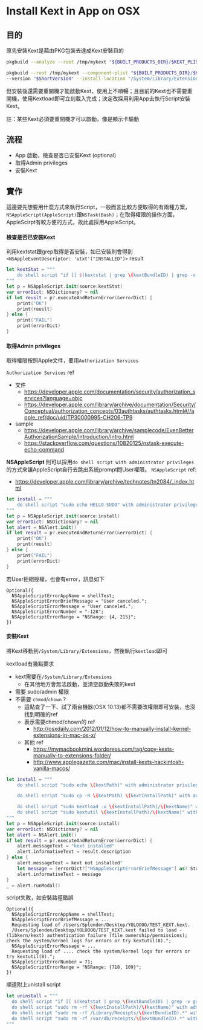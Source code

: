 # Install Kext in App on OSX

## 目的
原先安裝Kext是藉由PKG包裝去達成Kext安裝目的
```bash
pkgbuild --analyze --root /tmp/mykext "${BUILT_PRODUCTS_DIR}/$KEXT_PLIST"

pkgbuild --root /tmp/mykext --component-plist "${BUILT_PRODUCTS_DIR}/$KEXT_PLIST" --info "${PROJECT_DIR}/PackageInfo" --identifier $IDENTIFIER \
--version "$ShortVersion" --install-location "/System/Library/Extensions" "${BUILT_PRODUCTS_DIR}/Kexts_TEMP.pkg"
```
但安裝後還需要重開機才能啟動Kext，使用上不順暢；且目前的Kext也不需要重開機，使用Kextload即可立刻載入完成；決定改採用利用App去執行Script安裝Kext。

註：某些Kext必須要重開機才可以啟動，像是顯示卡驅動

## 流程
- App 啟動，檢查是否已安裝Kext (optional)
- 取得Admin privileges
- 安裝Kext

## 實作
這邊要先想要用什麼方式來執行Script，一般而言比較方便取得的有兩種方案，`NSAppleScript(AppleScript)`跟`NSTask(Bash)`；在取得權限的操作方面，AppleScirpt有較方便的方式，故此處採用AppleScript。

#### 檢查是否已安裝Kext
利用kextstat跟grep取得是否安裝，如已安裝則會得到`<NSAppleEventDescriptor: 'utxt'("INSTALLED")>` result
```swift
let kextStat = """
    do shell script "if [[ $(kextstat | grep \(kextBundleID) | grep -v grep) ]]; then echo INSTALLED; fi"
"""
let p = NSAppleScript.init(source:kextStat)
var errorDict: NSDictionary? = nil
if let reuslt = p?.executeAndReturnError(&errorDict) {
    print("OK")
    print(reuslt)
} else {
    print("FAIL")
    print(errorDict)
}
```

#### 取得Admin privileges
取得權限按照Apple文件，要用`Authorization Services`

`Authorization Services` ref
- 文件
	- https://developer.apple.com/documentation/security/authorization_services?language=objc
	- https://developer.apple.com/library/archive/documentation/Security/Conceptual/authorization_concepts/03authtasks/authtasks.html#//apple_ref/doc/uid/TP30000995-CH206-TP9
- sample 
	- https://developer.apple.com/library/archive/samplecode/EvenBetterAuthorizationSample/Introduction/Intro.html
	- https://stackoverflow.com/questions/10820125/nstask-execute-echo-command


**NSAppleScript** 則可以採用`do shell script with administrator privileges`的方式來讓AppleScript自行去跳出系統prompt問User權限。
`NSAppleScript` ref:
- https://developer.apple.com/library/archive/technotes/tn2084/_index.html


```swift
let install = """
    do shell script "sudo echo HELLO-SUDO" with administrator privileges
"""
let p = NSAppleScript.init(source:install)
var errorDict: NSDictionary? = nil
let alert = NSAlert.init()
if let result = p?.executeAndReturnError(&errorDict) {
    print("OK")
    print(reuslt)
} else {
    print("FAIL")
    print(errorDict)
}

```
若User拒絕授權，也會有error，訊息如下
```
Optional({
  NSAppleScriptErrorAppName = shellTest;
  NSAppleScriptErrorBriefMessage = "User canceled.";
  NSAppleScriptErrorMessage = "User canceled.";
  NSAppleScriptErrorNumber = "-128";
  NSAppleScriptErrorRange = "NSRange: {4, 215}";
})
```

#### 安裝Kext
將Kext移動到`/System/Library/Extensions`，然後執行`kextload`即可

kextload有幾點要求
- kext需要在`/System/Library/Extensions` 
	- 在其他地方會無法啟動，並清空啟動失敗的kext
- 需要 sudo/admin 權限
- 不需要 `chmod`/`chown` ?
	- 這點查了一下、試了兩台機器(OSX 10.13)都不需要改權限即可安裝，也沒找到明確的ref
	- 表示需要chmod/chown的 ref
		- http://osxdaily.com/2012/01/12/how-to-manually-install-kernel-extensions-in-mac-os-x/
	- 其他 ref
		- https://mymacbookmini.wordpress.com/tag/copy-kexts-manually-to-extensions-folder/
		- http://www.applegazette.com/mac/install-kexts-hackintosh-vanilla-macos/


```swift
let install = """
    do shell script "sudo echo \(kextPath)" with administrator privileges

    do shell script "sudo cp -R \(kextPath) \(kextInstallPath)" with administrator privileges

    do shell script "sudo kextload -v \(kextInstallPath)/\(kextName)" with administrator privileges
    do shell script "sudo kextutil \(kextInstallPath)/\(kextName)" with administrator privileges
"""
let p = NSAppleScript.init(source:install)
var errorDict: NSDictionary? = nil
let alert = NSAlert.init()
if let result = p?.executeAndReturnError(&errorDict) {
    alert.messageText = "kext installed"
    alert.informativeText = result.description
} else {
    alert.messageText = kext not installed"
    let message = (errorDict?["NSAppleScriptErrorBriefMessage"] as? String) ?? "Unknown issue."
    alert.informativeText = message
}
_ = alert.runModal()
```
script失敗，如安裝路徑錯誤
```
Optional({
  NSAppleScriptErrorAppName = shellTest;
  NSAppleScriptErrorBriefMessage = ...
  Requesting load of /Users/Splenden/Desktop/YOLOOOO/TEST_KEXT.kext.
  /Users/Splenden/Desktop/YOLOOOO/TEST_KEXT.kext failed to load - (libkern/kext) authentication failure (file ownership/permissions); check the system/kernel logs for errors or try kextutil(8).";
  NSAppleScriptErrorMessage = ...
  Requesting load of .... check the system/kernel logs for errors or try kextutil(8).";
  NSAppleScriptErrorNumber = 71;
  NSAppleScriptErrorRange = "NSRange: {718, 109}";
})
```

順道附上unistall script
```swift
let uninstall = """
  do shell script "if [[ $(kextstat | grep \(kextBundleID) | grep -v grep) ]]; then sudo kextunload -b \(kextBundleID); fi"
  do shell script "sudo rm -rf \(kextInstallPath)/\(kextName)" with administrator privileges
  do shell script "sudo rm -rf /Library/Receipts/\(kextBundleID).*" with administrator privileges
  do shell script "sudo rm -rf /var/db/receipts/\(kextBundleID).*" with administrator privileges
"""
```